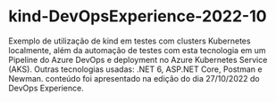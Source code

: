 # kind-DevOpsExperience-2022-10
Exemplo de utilização de kind em testes com clusters Kubernetes localmente, além da automação de testes com esta tecnologia em um Pipeline do Azure DevOps e deployment no Azure Kubernetes Service (AKS). Outras tecnologias usadas: .NET 6, ASP.NET Core, Postman e Newman. conteúdo foi apresentado na edição do dia 27/10/2022 do DevOps Experience.
